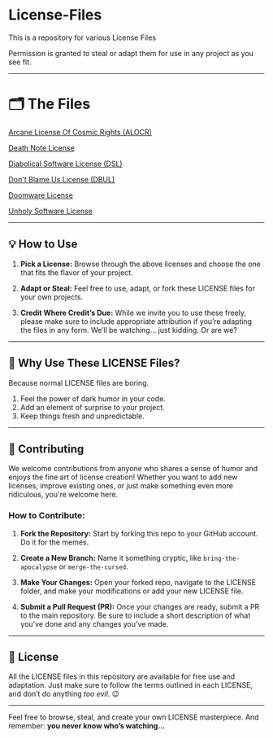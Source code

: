 # License-Files
This is a repository for various License Files

Permission is granted to steal or adapt them for use in any project as you see fit.

---

# 🗂️ The Files
[Arcane License Of Cosmic Rights (ALOCR)](https://github.com/HaroldPetersInskipp/License-Files/blob/main/Arcane%20License%20Of%20Cosmic%20Rights/LICENSE)

[Death Note License](https://github.com/HaroldPetersInskipp/License-Files/blob/main/Death%20Note/LICENSE)

[Diabolical Software License (DSL)](https://github.com/HaroldPetersInskipp/License-Files/blob/main/Diabolical%20Software/LICENSE)

[Don't Blame Us License (DBUL)](https://github.com/HaroldPetersInskipp/License-Files/blob/main/Don't%20Blame%20Us/LICENSE)

[Doomware License](https://github.com/HaroldPetersInskipp/License-Files/blob/main/Doomware/LICENSE)

[Unholy Software License](https://github.com/HaroldPetersInskipp/License-Files/blob/main/Unholy%20Software/LICENSE)

---

## 💡 How to Use

1. **Pick a License:** Browse through the above licenses and choose the one that fits the flavor of your project.

2. **Adapt or Steal:** Feel free to use, adapt, or fork these LICENSE files for your own projects.

3. **Credit Where Credit’s Due:** While we invite you to use these freely, please make sure to include appropriate attribution if you’re adapting the files in any form. We’ll be watching... just kidding. Or are we?

---
## 🔮 Why Use These LICENSE Files?

Because normal LICENSE files are boring.

1. Feel the power of dark humor in your code.
2. Add an element of surprise to your project.
3. Keep things fresh and unpredictable.
    
---

## 🤝 Contributing

We welcome contributions from anyone who shares a sense of humor and enjoys the fine art of license creation! Whether you want to add new licenses, improve existing ones, or just make something even more ridiculous, you're welcome here.

### How to Contribute:

1. **Fork the Repository:** Start by forking this repo to your GitHub account. Do it for the memes.

2. **Create a New Branch:** Name it something cryptic, like `bring-the-apocalypse` or `merge-the-cursed`.

3. **Make Your Changes:** Open your forked repo, navigate to the LICENSE folder, and make your modifications or add your new LICENSE file.

4. **Submit a Pull Request (PR):** Once your changes are ready, submit a PR to the main repository. Be sure to include a short description of what you’ve done and any changes you've made.

---

## 📝 License

All the LICENSE files in this repository are available for free use and adaptation. Just make sure to follow the terms outlined in each LICENSE, and don’t do anything *too evil*. 😉

---

Feel free to browse, steal, and create your own LICENSE masterpiece. And remember: **you never know who’s watching...**
